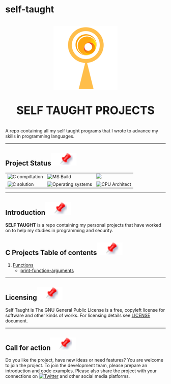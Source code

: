 # self-taught

<h1 align="center" style="display: block; font-size: 2.5em; font-weight: bold; margin-block-start: 1em; margin-block-end: 1em;">
<a name="logo" href="mail:manomitehq@gmail.com"><img align="center" src="/assets/img/brand.png" alt="Self Taught Home" style="width:40%;height:40%"/></a>
  <br><br><strong>SELF TAUGHT PROJECTS</strong>
</h1>

A repo containing all my self taught programs that I wrote to advance my skills in programming languages.

---

<!-- markdownlint-disable -->
## Project Status[![](./assets/img/pin.svg)](#project-status)
<table class="no-border">
  <tr>
    <td><img src="https://github.com/aregtech/areg-sdk/actions/workflows/c-cpp.yml/badge.svg" alt="C compiltation"/></td>
    <td><img src="https://github.com/aregtech/areg-sdk/actions/workflows/msbuild.yml/badge.svg" alt="MS Build"/></td>
    <td><img src="https://github.com/aregtech/areg-sdk/actions/workflows/codeql-analysis.yml/badge.svg" atl="CodeQL"/></td>
  </tr>
  <tr>
    <td><img src="https://img.shields.io/badge/Solution-C++17-blue.svg?style=flat&logo=c%2B%2B&logoColor=b0c0c0&labelColor=363D44" alt="C solution"/></td>
    <td><img src="https://img.shields.io/badge/OS-linux%20%7C%20windows-blue??style=flat&logo=Linux&logoColor=b0c0c0&labelColor=363D44" alt="Operating systems"/></td>
    <td><img src="https://img.shields.io/badge/CPU-x86%20%7C%20x86__64%20%7C%20arm%20%7C%20aarch64-blue?style=flat&logo=amd&logoColor=b0c0c0&labelColor=363D44" alt="CPU Architect"/></td>
  </tr>
</table>

---

## Introduction[![](./assets/img/pin.svg)](#introduction)

**SELF TAUGHT** is a repo containing my personal projects that have worked on to help my studies in programming and security.

## C Projects Table of contents[![](./assets/img/pin.svg)](#c)
1. [Functions](#c)
   - [print-function-arguments](./c/functions/)

---

## Licensing[![](./assets/img/pin.svg)](#licensing)
 
Self Taught is The GNU General Public License is a free, copyleft license for software and other kinds of works. For licensing details see [LICENSE](./LICENSE.txt) document.

---

## Call for action[![](./assets/img/pin.svg)](#call-for-action)

Do you like the project, have new ideas or need features? You are welcome to join the project. To join the development team, please prepare an introduction and code examples. Please also share the project with your connections on [![Twitter](https://img.shields.io/twitter/url?label=Twitter&style=social&url=https://github.com/mitmelon/self-taught)](https://twitter.com/intent/tweet?text=Wow:&url=https://github.com/mitmelon/self-taught) and other social media platforms.
